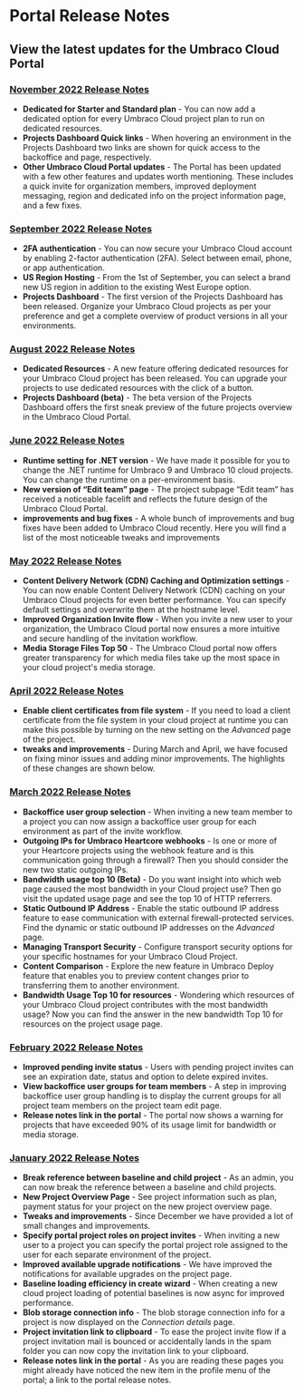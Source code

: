 # Portal Release Notes

## View the latest updates for the Umbraco Cloud Portal

### [**November 2022 Release Notes**](2022-11-07-releasenotes.md)

* **Dedicated for Starter and Standard plan** - You can now add a dedicated option for every Umbraco Cloud project plan to run on dedicated resources.
* **Projects Dashboard Quick links** - When hovering an environment in the Projects Dashboard two links are shown for quick access to the backoffice and page, respectively.
* **Other Umbraco Cloud Portal updates** - The Portal has been updated with a few other features and updates worth mentioning. These includes a quick invite for organization members, improved deployment messaging, region and dedicated info on the project information page, and a few fixes.

### [**September 2022 Release Notes**](2022-11-07-releasenotes.md)

* **2FA authentication** - You can now secure your Umbraco Cloud account by enabling 2-factor authentication (2FA). Select between email, phone, or app authentication.
* **US Region Hosting** - From the 1st of September, you can select a brand new US region in addition to the existing West Europe option.
* **Projects Dashboard** - The first version of the Projects Dashboard has been released. Organize your Umbraco Cloud projects as per your preference and get a complete overview of product versions in all your environments.

### [**August 2022 Release Notes**](2022-09-19-releasenotes.md)

* **Dedicated Resources** - A new feature offering dedicated resources for your Umbraco Cloud project has been released. You can upgrade your projects to use dedicated resources with the click of a button.
* **Projects Dashboard (beta)** - The beta version of the Projects Dashboard offers the first sneak preview of the future projects overview in the Umbraco Cloud Portal.

### [**June 2022 Release Notes**](2022-06-23-releasenotes.md)

* **Runtime setting for .NET version** - We have made it possible for you to change the .NET runtime for Umbraco 9 and Umbraco 10 cloud projects. You can change the runtime on a per-environment basis.
* **New version of “Edit team” page** - The project subpage “Edit team” has received a noticeable facelift and reflects the future design of the Umbraco Cloud Portal.
* **improvements and bug fixes** - A whole bunch of improvements and bug fixes have been added to Umbraco Cloud recently. Here you will find a list of the most noticeable tweaks and improvements

### [**May 2022 Release Notes**](2022-05-23-releasenotes.md)

* **Content Delivery Network (CDN) Caching and Optimization settings** - You can now enable Content Delivery Network (CDN) caching on your Umbraco Cloud projects for even better performance. You can specify default settings and overwrite them at the hostname level.
* **Improved Organization Invite flow** - When you invite a new user to your organization, the Umbraco Cloud portal now ensures a more intuitive and secure handling of the invitation workflow.
* **Media Storage Files Top 50** - The Umbraco Cloud portal now offers greater transparency for which media files take up the most space in your cloud project's media storage.

### [**April 2022 Release Notes**](2022-04-25-releasenotes.md)

* **Enable client certificates from file system** - If you need to load a client certificate from the file system in your cloud project at runtime you can make this possible by turning on the new setting on the _Advanced_ page of the project.
* **tweaks and improvements** - During March and April, we have focused on fixing minor issues and adding minor improvements. The highlights of these changes are shown below.

### [**March 2022 Release Notes**](2022-03-02-releasenotes.md)

* **Backoffice user group selection** - When inviting a new team member to a project you can now assign a backoffice user group for each environment as part of the invite workflow.
* **Outgoing IPs for Umbraco Heartcore webhooks** - Is one or more of your Heartcore projects using the webhook feature and is this communication going through a firewall? Then you should consider the new two static outgoing IPs.
* **Bandwidth usage top 10 (Beta)** - Do you want insight into which web page caused the most bandwidth in your Cloud project use? Then go visit the updated usage page and see the top 10 of HTTP referrers.
* **Static Outbound IP Address** - Enable the static outbound IP address feature to ease communication with external firewall-protected services. Find the dynamic or static outbound IP addresses on the _Advanced_ page.
* **Managing Transport Security** - Configure transport security options for your specific hostnames for your Umbraco Cloud Project.
* **Content Comparison** - Explore the new feature in Umbraco Deploy feature that enables you to preview content changes prior to transferring them to another environment.
* **Bandwidth Usage Top 10 for resources** - Wondering which resources of your Umbraco Cloud project contributes with the most bandwidth usage? Now you can find the answer in the new bandwidth Top 10 for resources on the project usage page.

### [**February 2022 Release Notes**](2022-02-15-releasenotes.md)

* **Improved pending invite status** - Users with pending project invites can see an expiration date, status and option to delete expired invites.
* **View backoffice user groups for team members** - A step in improving backoffice user group handling is to display the current groups for all project team members on the project team edit page.
* **Release notes link in the portal** - The portal now shows a warning for projects that have exceeded 90% of its usage limit for bandwidth or media storage.

### [**January 2022 Release Notes**](2022-01-06-releasenotes.md)

* **Break reference between baseline and child project** - As an admin, you can now break the reference between a baseline and child projects.
* **New Project Overview Page** - See project information such as plan, payment status for your project on the new project overview page.
* **Tweaks and improvements** - Since December we have provided a lot of small changes and improvements.
* **Specify portal project roles on project invites** - When inviting a new user to a project you can specify the portal project role assigned to the user for each separate environment of the project.
* **Improved available upgrade notifications** - We have improved the notifications for available upgrades on the project page.
* **Baseline loading efficiency in create wizard** - When creating a new cloud project loading of potential baselines is now async for improved performance.
* **Blob storage connection info** - The blob storage connection info for a project is now displayed on the _Connection details_ page.
* **Project invitation link to clipboard** - To ease the project invite flow if a project invitation mail is bounced or accidentally lands in the spam folder you can now copy the invitation link to your clipboard.
* **Release notes link in the portal** - As you are reading these pages you might already have noticed the new item in the profile menu of the portal; a link to the portal release notes.
